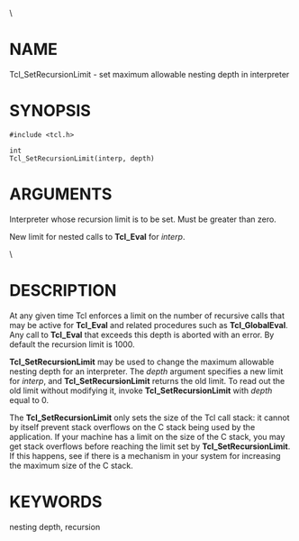 \

# NAME

Tcl_SetRecursionLimit - set maximum allowable nesting depth in
interpreter

# SYNOPSIS

    #include <tcl.h>

    int
    Tcl_SetRecursionLimit(interp, depth)

# ARGUMENTS

Interpreter whose recursion limit is to be set. Must be greater than
zero.

New limit for nested calls to **Tcl_Eval** for *interp*.

\

# DESCRIPTION

At any given time Tcl enforces a limit on the number of recursive calls
that may be active for **Tcl_Eval** and related procedures such as
**Tcl_GlobalEval**. Any call to **Tcl_Eval** that exceeds this depth is
aborted with an error. By default the recursion limit is 1000.

**Tcl_SetRecursionLimit** may be used to change the maximum allowable
nesting depth for an interpreter. The *depth* argument specifies a new
limit for *interp*, and **Tcl_SetRecursionLimit** returns the old limit.
To read out the old limit without modifying it, invoke
**Tcl_SetRecursionLimit** with *depth* equal to 0.

The **Tcl_SetRecursionLimit** only sets the size of the Tcl call stack:
it cannot by itself prevent stack overflows on the C stack being used by
the application. If your machine has a limit on the size of the C stack,
you may get stack overflows before reaching the limit set by
**Tcl_SetRecursionLimit**. If this happens, see if there is a mechanism
in your system for increasing the maximum size of the C stack.

# KEYWORDS

nesting depth, recursion
